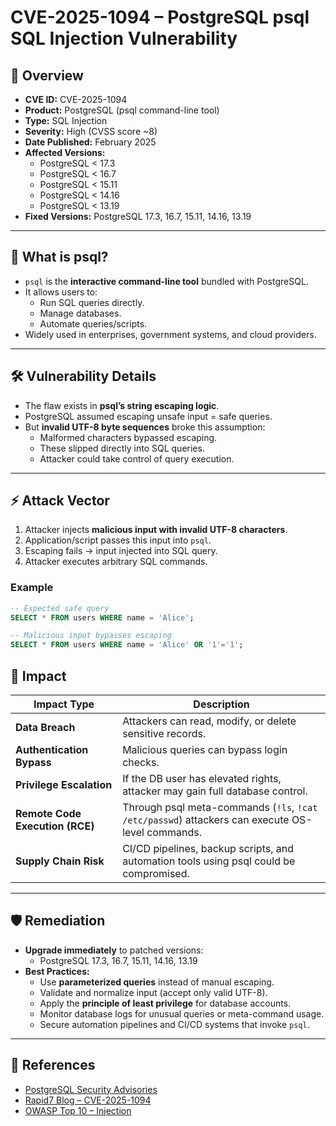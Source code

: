 # CVE-2025-1094 – PostgreSQL psql SQL Injection Vulnerability

## 📌 Overview
- **CVE ID:** CVE-2025-1094  
- **Product:** PostgreSQL (psql command-line tool)  
- **Type:** SQL Injection  
- **Severity:** High (CVSS score ~8)  
- **Date Published:** February 2025  
- **Affected Versions:**  
  - PostgreSQL < 17.3  
  - PostgreSQL < 16.7  
  - PostgreSQL < 15.11  
  - PostgreSQL < 14.16  
  - PostgreSQL < 13.19  
- **Fixed Versions:** PostgreSQL 17.3, 16.7, 15.11, 14.16, 13.19  

---

## 🧐 What is psql?
- `psql` is the **interactive command-line tool** bundled with PostgreSQL.  
- It allows users to:
  - Run SQL queries directly.  
  - Manage databases.  
  - Automate queries/scripts.  
- Widely used in enterprises, government systems, and cloud providers.  

---

## 🛠️ Vulnerability Details
- The flaw exists in **psql’s string escaping logic**.  
- PostgreSQL assumed escaping unsafe input = safe queries.  
- But **invalid UTF-8 byte sequences** broke this assumption:  
  - Malformed characters bypassed escaping.  
  - These slipped directly into SQL queries.  
  - Attacker could take control of query execution.  

---

## ⚡ Attack Vector
1. Attacker injects **malicious input with invalid UTF-8 characters**.  
2. Application/script passes this input into `psql`.  
3. Escaping fails → input injected into SQL query.  
4. Attacker executes arbitrary SQL commands.  

### Example
```sql
-- Expected safe query
SELECT * FROM users WHERE name = 'Alice';

-- Malicious input bypasses escaping
SELECT * FROM users WHERE name = 'Alice' OR '1'='1';
```

## 🎯 Impact

| **Impact Type**        | **Description** |
|-------------------------|-----------------|
| **Data Breach**        | Attackers can read, modify, or delete sensitive records. |
| **Authentication Bypass** | Malicious queries can bypass login checks. |
| **Privilege Escalation** | If the DB user has elevated rights, attacker may gain full database control. |
| **Remote Code Execution (RCE)** | Through psql meta-commands (`!ls`, `!cat /etc/passwd`) attackers can execute OS-level commands. |
| **Supply Chain Risk**  | CI/CD pipelines, backup scripts, and automation tools using psql could be compromised. |

---

## 🛡️ Remediation
- **Upgrade immediately** to patched versions:  
  - PostgreSQL 17.3, 16.7, 15.11, 14.16, 13.19  
- **Best Practices:**  
  - Use **parameterized queries** instead of manual escaping.  
  - Validate and normalize input (accept only valid UTF-8).  
  - Apply the **principle of least privilege** for database accounts.  
  - Monitor database logs for unusual queries or meta-command usage.  
  - Secure automation pipelines and CI/CD systems that invoke `psql`.  

---

## 📖 References
- [PostgreSQL Security Advisories](https://www.postgresql.org/support/security/)  
- [Rapid7 Blog – CVE-2025-1094](https://www.rapid7.com/blog/post/2025/02/13/cve-2025-1094-postgresql-psql-sql-injection-fixed/)  
- [OWASP Top 10 – Injection](https://owasp.org/Top10/A03_2021-Injection/)  

